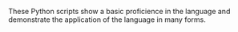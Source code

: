 These Python scripts show a basic proficience in the language and demonstrate the application of the language in many forms.

